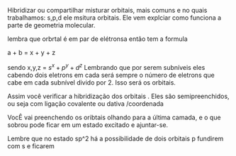 Hibridizar ou compartilhar misturar orbitais, mais comuns e no quais trabalhamos: s,p,d ele msitura orbitais. Ele vem explciar como funciona a parte de geometria molecular. 

lembra que orbrtal é em par de elétronsa então tem a formula

a + b = x + y + z

sendo x,y,z = $s^x+p^y+d^z$  Lembrando que por serem subníveis eles cabendo dois eletrons em cada será sempre o número de eletrons que cabe em cada subnível divido por 2. Isso será os orbitais. 

Assim você verificar a hibridização dos orbitais . Eles são semipreenchidos, ou seja com ligação covalente ou dativa /coordenada

VocÊ vai preenchendo os oribtais olhando para a  última camada, e o que sobrou pode ficar em um estado excitado e ajuntar-se.

Lembre que no estado sp^2 há a possibilidade de dois orbitais p fundirem  com s e ficarem 
